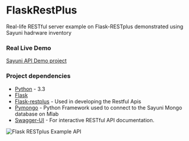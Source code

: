 # FlaskRestPlus
Real-life RESTful server example on Flask-RESTplus demonstrated using  Sayuni hadrware inventory

### Real Live Demo

[Sayuni API Demo project](https://sayuni.herokuapp.com/)

### Project dependencies

* [Python](https://www.python.org) - 3.3
* [Flask](http://flask.pocoo.org/)
* [Flask-restplus](https://github.com/noirbizarre/flask-restplus) - Used in developing the Restful Apis
* [Pymongo](https://api.mongodb.com/python/current/) - Python Framework used to connect to the Sayuni Mongo database on Mlab
* [Swagger-UI](https://github.com/swagger-api/swagger-ui) - For interactive RESTful API documentation.

![Flask RESTplus Example API](https://github.com/Genza999/FlaskRestPlus/tree/master/img/sayuni.PNG "Flask Restplus Demo Image")

